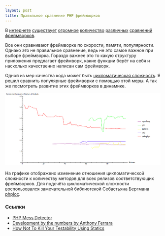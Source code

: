 ```yaml
---
layout: post
title: Правильное сравнение PHP фреймворков
---
```

В
[интернете](http://briananglin.me/2014/01/best-php-frameworks-2014/)
[существует](http://www.sitepoint.com/best-php-frameworks-2014/)
[огромное](http://www.techempower.com/benchmarks/)
[количество](http://www.dev-metal.com/which-php-framework-to-learn-in-2014-phalcon-by-far-the-fasted-ever/)
[различных](http://1st2tech.com/blog/2014/01/07/performance-benchmark-of-popular-php-frameworks/)
[сравнений](http://codegeekz.com/best-php-frameworks-2014/)
[фреймворков](http://www.tisindia.com/blog/7-best-php-frameworks-2014/).

Все они сравнивают фреймворке по скорости, памяти, популярности.
Однако это не правильное сравнение, ведь не это самое важное при выборе фреймворка.
Гораздо важнее это то какую структуру приложения предлагает фреймворк, какие функции берёт на себя и
насколько качественно написан сам фреймворк.

Одной из мер качества кода может быть [цикломатическая сложность](http://ru.wikipedia.org/wiki/%D0%A6%D0%B8%D0%BA%D0%BB%D0%BE%D0%BC%D0%B0%D1%82%D0%B8%D1%87%D0%B5%D1%81%D0%BA%D0%B0%D1%8F_%D1%81%D0%BB%D0%BE%D0%B6%D0%BD%D0%BE%D1%81%D1%82%D1%8C).
Я решил сравнить популярные фреймворки с помощью этой меры. А так же посмотреть развитие этих фреймворков в динамике.

<img src="/assets/php-framework-comparison/plot.png" class="center">

На графике отображено изменение отношения цикломатической сложности к количеству методов для всех релизов соответствующих фреймворков.
Для подсчёта цикломатической сложности воспользовался замечательной библиотекой Себастьяна Бергмана
[phploc](https://github.com/sebastianbergmann/phploc).

<!--more-->

### Ссылки

* [PHP Mess Detector](http://phpmd.org/)
* [Development by the numbers by Anthony Ferrara](http://www.slideshare.net/ircmaxell/development-by-the-numbers)
* [How Not To Kill Your Testability Using Statics](http://kunststube.net/static/)
